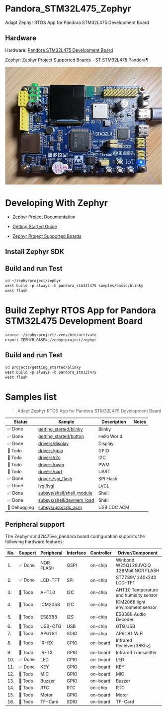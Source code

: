 # Pandora_STM32L475_Zephyr

Adapt Zephyr RTOS App for Pandora STM32L475 Development Board

## Hardware

Hardware: [Pandora STM32L475 Development Board](http://www.openedv.com/docs/boards/iot/zdyz_panduola.html)

Zephyr: [Zephyr Project Supported Boards - ST STM32L475 Pandora¶](https://docs.zephyrproject.org/latest/boards/arm/pandora_stm32l475/doc/index.html)

![Pandora STM32L475 Development Board](./assets/images/hardware/Pandora_STM32L475.png)


# Developing With Zephyr

- [Zephyr Project Documentation](https://docs.zephyrproject.org/latest/index.html)

- [Getting Started Guide](https://docs.zephyrproject.org/latest/develop/getting_started/index.html)

- [Zephyr Project Supported Boards](https://docs.zephyrproject.org/latest/boards/index.html)

## Install Zephyr SDK

## Build and run Test

```shell
cd ~/zephyrproject/zephyr
west build -p always -b pandora_stm32l475 samples/basic/blinky
west flash
```

# Build Zephyr RTOS App for Pandora STM32L475 Development Board

```shell
source ~/zephyrproject/.venv/bin/activate
export ZEPHYR_BASE=~/zephyrproject/zephyr
```

## Build and run Test

```shell
cd projects/getting_started/blinky
west build -p always -b pandora_stm32l475
west flash
```

# Samples list

> Adapt Zephyr RTOS App for Pandora STM32L475 Development Board

| Status | Sample | Description | Notes |
| ------ | ------ | ----------- | ----- |
| ✅ Done | [getting_started/blinky](./projects/getting_started/blinky) | Blinky | |
| ✅ Done | [getting_started/button](./projects/getting_started/button) | Hello World | |
| ✅ Done | [drivers/display](./projects/drivers/display) | Display | |
| :construction: Todo | [drivers/gpio](./projects/drivers/gpio) | GPIO | |
| :construction: Todo | [drivers/i2c](./projects/drivers/i2c) | I2C | |
| :construction: Todo | [drivers/pwm](./projects/drivers/pwm) | PWM | |
| :construction: Todo | [drivers/uart](./projects/drivers/uart) | UART | |
| ✅ Done | [drivers/spi_flash](./projects/drivers/spi_flash) | SPI Flash | |
| ✅ Done | [lvgl/lvgl](./projects/lvgl/lvgl) | LVGL | |
| ✅ Done | [subsys/shell/shell_module](./projects/subsys/shell/shell_module) | Shell | |
| ✅ Done | [subsys/shell/devmem_load](./projects/subsys/shell/devmem_load) | Shell | |
| 🐛 Debugging | [subsys/usb/cdc_acm](./projects/subsys/usb/cdc_acm) | USB CDC ACM | |



## Peripheral support

The Zephyr stm32l475ve_pandora board configuration supports the following hardware features:

| No. | Support | Peripheral | Interface | Controller | Driver/Component                |
| --- | ------- | ---------- | --------- | ---------- | ------------------------------- |
| 1.  | ✅ Done | NOR FLASH  | QSPI  | on-chip | Winbond W25Q128JVQIQ 128Mbit NOR FLASH |
| 2.  | ✅ Done | LCD-TFT    | SPI   | on-chip | ST7789V 240x240 LCD-TFT |
| 3.  | :construction: Todo | AHT10      | I2C   | on-chip | AHT10 Temperature and humidity sensor |
| 4.  | :construction: Todo | ICM2068    | I2C   | on-chip | ICM2068 light environment sensor |
| 5.  | :construction: Todo | ES8388     | I2S   | on-chip | ES8388 Audio Decoder |
| 6.  | :construction: Todo | USB-OTG    | USB   | on-chip | OTG USB |
| 7.  | :construction: Todo | AP6181     | SDIO  | on-chip | AP6181 WIFI |
| 8.  | :construction: Todo | IR-RX      | GPIO  | on-board | Infrared Receiver(38Khz) |
| 9.  | :construction: Todo | IR-TX      | GPIO  | on-board | Infrared Transmitter |
| 10. | ✅ Done | LED        | GPIO  | on-board | LED |
| 11. | ✅ Done | KEY        | GPIO  | on-board | KEY |
| 12. | :construction: Todo | MIC        | GPIO  | on-board | MIC |
| 13. | :construction: Todo | Buzzer     | GPIO  | on-board | Buzzer |
| 14. | :construction: Todo | RTC        | RTC   | on-chip | RTC |
| 15. | :construction: Todo | Motor      | GPIO  | on-board | Motor |
| 16. | :construction: Todo | TF-Card    | SDIO  | on-board | TF-Card |

